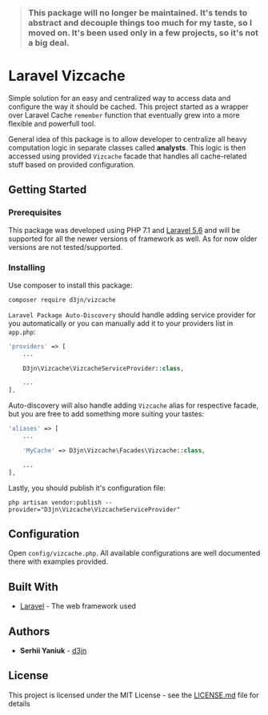 > ### This package will no longer be maintained. It's tends to abstract and decouple things too much for my taste, so I moved on. It's been used only in a few projects, so it's not a big deal.

# Laravel Vizcache

Simple solution for an easy and centralized way to access data and configure the way it should be cached. This project started as a wrapper over Laravel Cache `remember` function that eventually grew into a more flexible and powerfull tool.

General idea of this package is to allow developer to centralize all heavy computation logic in separate classes called **analysts**. This logic is then accessed using provided `Vizcache` facade that handles all cache-related stuff based on provided configuration.

## Getting Started

### Prerequisites

This package was developed using PHP 7.1 and [Laravel 5.6](https://laravel.com/docs/5.6) and will be supported for all the newer versions of framework as well. As for now older versions are not tested/supported.

### Installing

Use composer to install this package:

```
composer require d3jn/vizcache
```

`Laravel Package Auto-Discovery` should handle adding service provider for you automatically or you can manually add it to your providers list in `app.php`:

```php
'providers' => [
    ...

    D3jn\Vizcache\VizcacheServiceProvider::class,

    ...
],
```

Auto-discovery will also handle adding `Vizcache` alias for respective facade, but you are free to add something more suiting your tastes:

```php
'aliases' => [
    ...

    'MyCache' => D3jn\Vizcache\Facades\Vizcache::class,

    ...
],
```

Lastly, you should publish it's configuration file:

```
php artisan vendor:publish --provider="D3jn\Vizcache\VizcacheServiceProvider"
```

## Configuration

Open `config/vizcache.php`. All available configurations are well documented there with examples provided.

## Built With

* [Laravel](http://laravel.com) - The web framework used

## Authors

* **Serhii Yaniuk** - [d3jn](https://twitter.com/d3jn_)

## License

This project is licensed under the MIT License - see the [LICENSE.md](LICENSE.md) file for details
